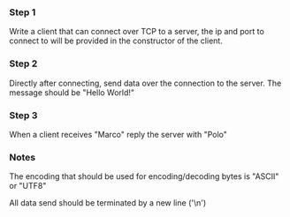 ### Step 1
Write a client that can connect over TCP to a server, the ip and port to connect to will be provided in the constructor of the client.

### Step 2
Directly after connecting, send data over the connection to the server. The message should be "Hello World!" 

### Step 3
When a client receives "Marco" reply the server with "Polo"

### Notes
The encoding that should be used for encoding/decoding bytes is "ASCII" or "UTF8"

All data send should be terminated by a new line ('\n')